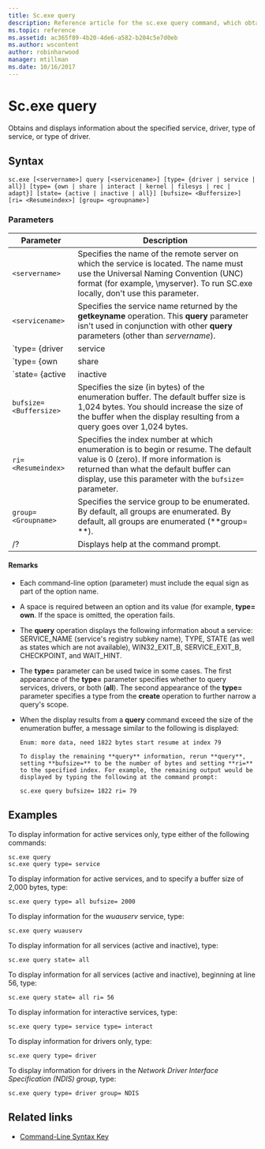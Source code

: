```yaml
---
title: Sc.exe query
description: Reference article for the sc.exe query command, which obtains and displays information about the specified service, driver, type of service, or type of driver.
ms.topic: reference
ms.assetid: ac365f89-4b20-4de6-a582-b204c5e7d0eb
ms.author: wscontent
author: robinharwood
manager: mtillman
ms.date: 10/16/2017
---
```


# Sc.exe query

Obtains and displays information about the specified service, driver, type of service, or type of driver.

## Syntax

```
sc.exe [<servername>] query [<servicename>] [type= {driver | service | all}] [type= {own | share | interact | kernel | filesys | rec | adapt}] [state= {active | inactive | all}] [bufsize= <Buffersize>] [ri= <Resumeindex>] [group= <groupname>]
```

### Parameters

| Parameter | Description |
|--|--|
| `<servername>` | Specifies the name of the remote server on which the service is located. The name must use the Universal Naming Convention (UNC) format (for example, \\myserver). To run SC.exe locally, don't use this parameter. |
| `<servicename>` | Specifies the service name returned by the **getkeyname** operation. This **query** parameter isn't used in conjunction with other **query** parameters (other than *servername*). |
| `type= {driver | service | all}` | Specifies what to enumerate. The options include:<ul><li>**driver** - Specifies that only drivers are enumerated.</li><li>**service** - Specifies only services are enumerated. This is the default value.</li><li>**all** - Specifies that both drivers and services are enumerated.</li></ul> |
| `type= {own | share | interact | kernel | filesys | rec | adapt}` | Specifies the type of services or type of drivers to be enumerated. The options include:<ul><li>**own** - Specifies a service that runs in its own process. It doesn't share an executable file with other services. This is the default value.</li><li>**share** - Specifies a service that runs as a shared process. It shares an executable file with other services.</li><li>**kernel** - Specifies a driver.</li><li>**filesys** - Specifies a file system driver.</li><li>**rec** - Specifies a file system-recognized driver that identifies file systems used on the computer.</li><li>**interact** - Specifies a service that can interact with the desktop, receiving input from users. Interactive services must be run under the LocalSystem account. This type must be used in conjunction with **type= own** or **type= shared** (for example, **type= interact** **type= own**). Using **type= interact** by itself will generate an error.</li></ul> |
| `state= {active | inactive | all}` | Specifies the started state of the service to be enumerated. The options include:<ul><li>**active** - Specifies all active services. This is the default value.</li><li>**inactive** - Specifies all paused or stopped services.</li><li>**all** - Specifies all services.</li></ul> |
| `bufsize= <Buffersize>` | Specifies the size (in bytes) of the enumeration buffer. The default buffer size is 1,024 bytes. You should increase the size of the buffer when the display resulting from a query goes over 1,024 bytes. |
| `ri= <Resumeindex>` | Specifies the index number at which enumeration is to begin or resume. The default value is 0 (zero). If more information is returned than what the default buffer can display, use this parameter with the `bufsize=` parameter. |
| `group= <Groupname>` | Specifies the service group to be enumerated. By default, all groups are enumerated. By default, all groups are enumerated (**group= **). |
| /? | Displays help at the command prompt. |

#### Remarks

- Each command-line option (parameter) must include the equal sign as part of the option name.

- A space is required between an option and its value (for example, **type= own**. If the space is omitted, the operation fails.

- The **query** operation displays the following information about a service: SERVICE_NAME (service's registry subkey name), TYPE, STATE (as well as states which are not available), WIN32_EXIT_B, SERVICE_EXIT_B, CHECKPOINT, and WAIT_HINT.

- The **type=** parameter can be used twice in some cases. The first appearance of the **type=** parameter specifies whether to query services, drivers, or both (**all**). The second appearance of the **type=** parameter specifies a type from the **create** operation to further narrow a query's scope.

- When the display results from a **query** command exceed the size of the enumeration buffer, a message similar to the following is displayed:

  ```
  Enum: more data, need 1822 bytes start resume at index 79

  To display the remaining **query** information, rerun **query**, setting **bufsize=** to be the number of bytes and setting **ri=** to the specified index. For example, the remaining output would be displayed by typing the following at the command prompt:

  sc.exe query bufsize= 1822 ri= 79
  ```

## Examples

To display information for active services only, type either of the following commands:

```
sc.exe query
sc.exe query type= service
```

To display information for active services, and to specify a buffer size of 2,000 bytes, type:

```
sc.exe query type= all bufsize= 2000
```

To display information for the *wuauserv* service, type:

```
sc.exe query wuauserv
```

To display information for all services (active and inactive), type:

```
sc.exe query state= all
```

To display information for all services (active and inactive), beginning at line 56, type:

```
sc.exe query state= all ri= 56
```

To display information for interactive services, type:

```
sc.exe query type= service type= interact
```

To display information for drivers only, type:

```
sc.exe query type= driver
```

To display information for drivers in the *Network Driver Interface Specification (NDIS) group*, type:

```
sc.exe query type= driver group= NDIS
```

## Related links

- [Command-Line Syntax Key](command-line-syntax-key.md)
